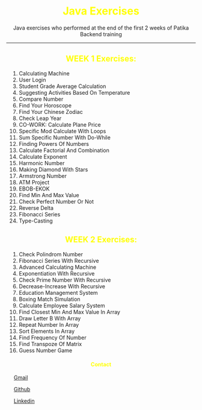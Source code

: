 <div style="text-align:center;"> 
<h1 style="text-align:center; color: yellow"> Java Exercises </h1> 
<p style="text-align:center;"> Java exercises who  performed at the end of the first 2 weeks of Patika Backend training </p>
</div>

---

<div style="margin:10px;">
<h2 style="text-align:center; color: yellow"> WEEK 1 Exercises: </h2>
<ol> 
<li> Calculating Machine </li>
<li> User Login </li>
<li> Student Grade Average Calculation </li>
<li> Suggesting Activities Based On Temperature </li>
<li> Compare Number </li>
<li> Find Your Horoscope </li>
<li> Find Your Chinese Zodiac </li>
<li> Check Leap Year </li>
<li> CO-WORK: Calculate Plane Price </li>
<li> Specific Mod Calculate With Loops </li>
<li> Sum Specific Number With Do-While </li>
<li> Finding Powers Of Numbers </li>
<li> Calculate Factorial And Combination </li>
<li> Calculate Exponent </li>
<li> Harmonic Number </li>
<li> Making Diamond With Stars </li>
<li> Armstrong Number </li>
<li> ATM Project </li>
<li> EBOB-EKOK </li>
<li> Find Min And Max Value </li>
<li> Check Perfect Number Or Not </li>
<li> Reverse Delta </li>
<li> Fibonacci Series </li>
<li> Type-Casting </li>
</ol>
 </div>

<div style="margin:10px;">
<h2 style="text-align:center; color: yellow"> WEEK 2 Exercises: </h2>
<ol> 
<li> Check Polindrom Number </li>
<li> Fibonacci Series With Recursive </li>
<li> Advanced Calculating Machine </li>
<li> Exponentiation With Recursive </li>
<li> Check Prime Number With Recursive </li>
<li> Decrease-Increase With Recursive </li>
<li> Education Management System </li>
<li> Boxing Match Simulation </li>
<li> Calculate Employee Salary System </li>
<li> Find Closest Min And Max Value In Array </li>
<li> Draw Letter B With Array </li>
<li> Repeat Number In Array </li>
<li> Sort Elements In Array </li>
<li> Find Frequency Of Number </li>
<li> Find Transpoze Of Matrix </li>
<li> Guess Number Game </li>
</ol>
 </div>


<div style="margin:20px">
<h4 style="text-align:center; color: yellow"> Contact </h4> 
<p> <a href="ferhatseker180@gmail.com"> Gmail </a>  </p> 
<p> <a href="https://github.com/ferhatseker180"> Github  </a> </p> 
<p> <a href="https://www.linkedin.com/in/ferhat-%C5%9Feker-2410571a4/"> Linkedin </a> </p> 
 </div>

